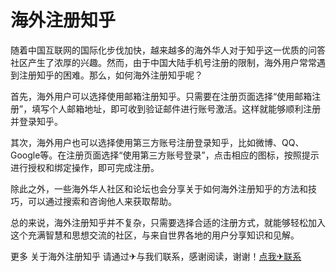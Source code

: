 # 海外注册知乎

随着中国互联网的国际化步伐加快，越来越多的海外华人对于知乎这一优质的问答社区产生了浓厚的兴趣。然而，由于中国大陆手机号注册的限制，海外用户常常遇到注册知乎的困难。那么，如何海外注册知乎呢？

首先，海外用户可以选择使用邮箱注册知乎。只需要在注册页面选择“使用邮箱注册”，填写个人邮箱地址，即可收到验证邮件进行账号激活。这样就能够顺利注册并登录知乎。

其次，海外用户也可以选择使用第三方账号注册登录知乎，比如微博、QQ、Google等。在注册页面选择“使用第三方账号登录”，点击相应的图标，按照提示进行授权和绑定操作，即可完成注册。

除此之外，一些海外华人社区和论坛也会分享关于如何海外注册知乎的方法和技巧，可以通过搜索和咨询他人来获取帮助。

总的来说，海外注册知乎并不复杂，只需要选择合适的注册方式，就能够轻松加入这个充满智慧和思想交流的社区，与来自世界各地的用户分享知识和见解。

更多 关于海外注册知乎 请通过✈与我们联系，感谢阅读，谢谢！[点我✈联系](https://lm.k02.cc)